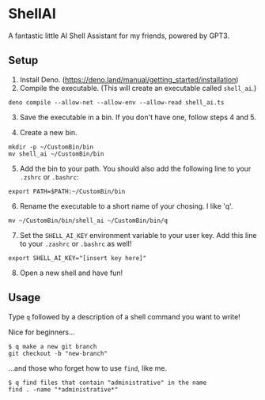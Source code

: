 # ShellAI
A fantastic little AI Shell Assistant for my friends, powered by GPT3.

## Setup

1. Install Deno. (https://deno.land/manual/getting_started/installation)
2. Compile the executable. (This will create an executable called `shell_ai`.)
```
deno compile --allow-net --allow-env --allow-read shell_ai.ts
```


3. Save the executable in a bin. If you don't have one, follow steps 4 and 5.

4. Create a new bin.
```
mkdir -p ~/CustomBin/bin
mv shell_ai ~/CustomBin/bin
```

5. Add the bin to your path. You should also add the following line to your `.zshrc` or `.bashrc`:
```
export PATH=$PATH:~/CustomBin/bin
```

6. Rename the executable to a short name of your chosing. I like 'q'.
```
mv ~/CustomBin/bin/shell_ai ~/CustomBin/bin/q
```

7. Set the `SHELL_AI_KEY` environment variable to your user key. Add this line to your `.zashrc` or `.bashrc` as well!
```
export SHELL_AI_KEY="[insert key here]"
```

8. Open a new shell and have fun!

## Usage

Type `q` followed by a description of a shell command you want to write!

Nice for beginners...
```
$ q make a new git branch
git checkout -b "new-branch"
```

...and those who forget how to use `find`, like me.
```
$ q find files that contain "administrative" in the name
find . -name "*administrative*"
```